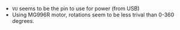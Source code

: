 - `VU` seems to be the pin to use for power (from USB)
- Using MG996R motor, rotations seem to be less trival than 0-360 degrees.